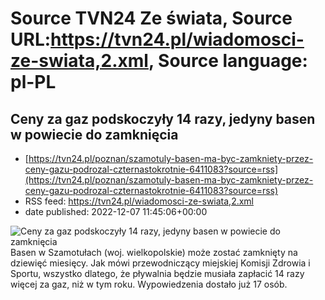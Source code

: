 # Source TVN24 Ze świata, Source URL:https://tvn24.pl/wiadomosci-ze-swiata,2.xml, Source language: pl-PL

## Ceny za gaz podskoczyły 14 razy, jedyny basen w powiecie do zamknięcia
 - [https://tvn24.pl/poznan/szamotuly-basen-ma-byc-zamkniety-przez-ceny-gazu-podrozal-czternastokrotnie-6411083?source=rss](https://tvn24.pl/poznan/szamotuly-basen-ma-byc-zamkniety-przez-ceny-gazu-podrozal-czternastokrotnie-6411083?source=rss)
 - RSS feed: https://tvn24.pl/wiadomosci-ze-swiata,2.xml
 - date published: 2022-12-07 11:45:06+00:00

<img alt="Ceny za gaz podskoczyły 14 razy, jedyny basen w powiecie do zamknięcia" src="https://tvn24.pl/najnowsze/cdn-zdjecie-k63qno-07-1030-nadia-basen-0007-6411873/alternates/LANDSCAPE_1280" />
    Basen w Szamotułach (woj. wielkopolskie) może zostać zamknięty na dziewięć miesięcy. Jak mówi przewodniczący miejskiej Komisji Zdrowia i Sportu, wszystko dlatego, że pływalnia będzie musiała zapłacić 14 razy więcej za gaz, niż w tym roku. Wypowiedzenia dostało już 17 osób.
